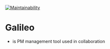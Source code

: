 [![Maintainability](https://api.codeclimate.com/v1/badges/06e36f7168ad405a8973/maintainability)](https://codeclimate.com/github/joshwambere/galileo-ui/maintainability)
# Galileo 
- is PM management tool used in collaboration 
